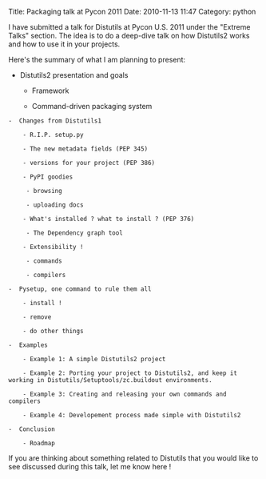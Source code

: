 Title: Packaging talk at Pycon 2011
Date: 2010-11-13 11:47
Category: python

I have submitted a talk for Distutils at Pycon U.S. 2011 under the
"Extreme Talks" section. The idea is to do a deep-dive talk on how
Distutils2 works and how to use it in your projects.   
  
Here's the summary of what I am planning to present:   
   -  Distutils2 presentation and goals

        - Framework

        - Command-driven packaging system

    -  Changes from Distutils1

        - R.I.P. setup.py

        - The new metadata fields (PEP 345)

        - versions for your project (PEP 386)

        - PyPI goodies

         - browsing

         - uploading docs

        - What's installed ? what to install ? (PEP 376)

         - The Dependency graph tool

        - Extensibility !

         - commands

         - compilers

    -  Pysetup, one command to rule them all

        - install !

        - remove

        - do other things

    -  Examples

        - Example 1: A simple Distutils2 project

        - Example 2: Porting your project to Distutils2, and keep it working in Distutils/Setuptools/zc.buildout environments. 

        - Example 3: Creating and releasing your own commands and compilers

        - Example 4: Developement process made simple with Distutils2

    -  Conclusion

        - Roadmap

  
If you are thinking about something related to Distutils that you would
like to see discussed during this talk, let me know here !
